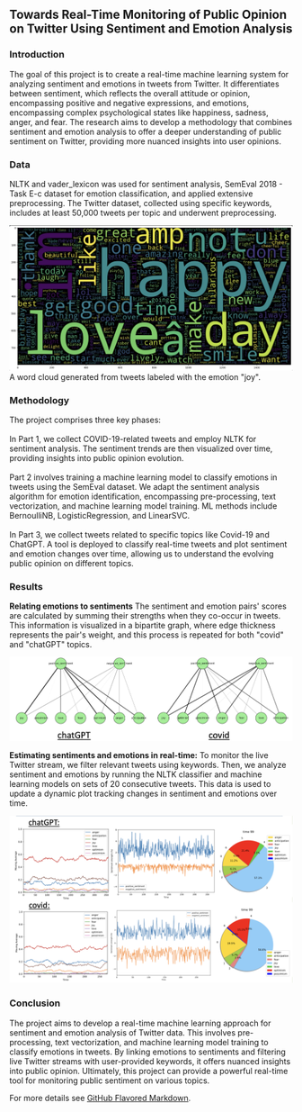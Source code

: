 ## Towards Real-Time Monitoring of Public Opinion on Twitter Using Sentiment and Emotion Analysis

### Introduction 

The goal of this project is to create a real-time machine learning system for analyzing sentiment and emotions in tweets from Twitter. It differentiates between sentiment, which reflects the overall attitude or opinion, encompassing positive and negative expressions, and emotions, encompassing complex psychological states like happiness, sadness, anger, and fear. The research aims to develop a methodology that combines sentiment and emotion analysis to offer a deeper understanding of public sentiment on Twitter, providing more nuanced insights into user opinions.

### Data

NLTK and vader_lexicon was used for sentiment analysis, SemEval 2018 - Task E-c dataset for emotion classification, and applied extensive preprocessing. The Twitter dataset, collected using specific keywords, includes at least 50,000 tweets per topic and underwent preprocessing.

<img src="images/joywordcloud.jpg?raw=true"/>
A word cloud generated from tweets labeled with the emotion "joy".

### Methodology

The project comprises three key phases: 
<br>
<br>
In Part 1, we collect COVID-19-related tweets and employ NLTK for sentiment analysis. The sentiment trends are then visualized over time, providing insights into public opinion evolution.
<br>
<br>
Part 2 involves training a machine learning model to classify emotions in tweets using the SemEval dataset. We adapt the sentiment analysis algorithm for emotion identification, encompassing pre-processing, text vectorization, and machine learning model training. ML methods include BernoulliNB, LogisticRegression, and LinearSVC.
<br>
<br>
In Part 3, we collect tweets related to specific topics like Covid-19 and ChatGPT. A tool is deployed to classify real-time tweets and plot sentiment and emotion changes over time, allowing us to understand the evolving public opinion on different topics.

### Results

**Relating emotions to sentiments**
  The sentiment and emotion pairs' scores are calculated by summing their strengths when they co-occur in tweets. This information is visualized in a bipartite graph, where edge thickness represents the pair's weight, and this process is repeated for both "covid" and "chatGPT" topics.

<img src="images/bipartite.jpg?raw=true"/>


**Estimating sentiments and emotions in real-time:**
  To monitor the live Twitter stream, we filter relevant tweets using keywords. Then, we analyze sentiment and emotions by running the NLTK classifier and machine learning models on sets of 20 consecutive tweets. This data is used to update a dynamic plot tracking changes in sentiment and emotions over time.

<img src="images/twitsent.jpg?raw=true"/>

### Conclusion

The project aims to develop a real-time machine learning approach for sentiment and emotion analysis of Twitter data. This involves pre-processing, text vectorization, and machine learning model training to classify emotions in tweets. By linking emotions to sentiments and filtering live Twitter streams with user-provided keywords, it offers nuanced insights into public opinion. Ultimately, this project can provide a powerful real-time tool for monitoring public sentiment on various topics.

For more details see [GitHub Flavored Markdown](https://guides.github.com/features/mastering-markdown/).
